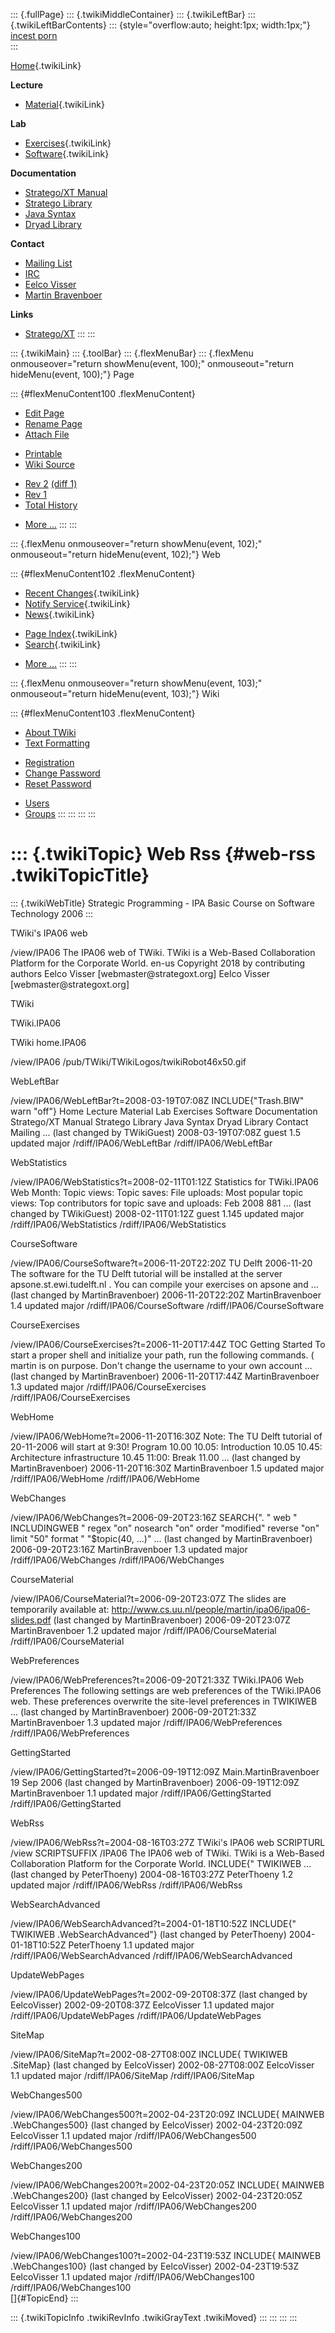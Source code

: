::: {.fullPage}
::: {.twikiMiddleContainer}
::: {.twikiLeftBar}
::: {.twikiLeftBarContents}
::: {style="overflow:auto; height:1px; width:1px;"}
[incest porn](http://sexpace.net/)\
:::

[Home](WebHome){.twikiLink}

**Lecture**

-   [Material](CourseMaterial){.twikiLink}

**Lab**

-   [Exercises](CourseExercises){.twikiLink}
-   [Software](CourseSoftware){.twikiLink}

**Documentation**

-   [Stratego/XT
    Manual](http://nix.cs.uu.nl/dist/stratego/strategoxt-manual-unstable-latest/manual/)
-   [Stratego
    Library](http://nix.cs.uu.nl/dist/stratego/stratego-lib-docs-stable-latest/docs/)
-   [Java
    Syntax](http://nix.cs.uu.nl/dist/stratego/java-front-docs-stable-latest/docs/html/v1.5/languages/java-15/Main.sdf.html)
-   [Dryad
    Library](http://nix.cs.uu.nl/dist/stratego/dryad-docs-stable-latest/docs/)

**Contact**

-   [Mailing List](https://mail.cs.uu.nl/mailman/listinfo/stratego)
-   [IRC](irc://irc.freenode.net/#stratego)
-   [Eelco Visser](http://swerl.tudelft.nl/bin/view/EelcoVisser/WebHome)
-   [Martin Bravenboer](http://martin.bravenboer.name)

**Links**

-   [Stratego/XT](http://www.stratego-language.org)
:::
:::

::: {.twikiMain}
::: {.toolBar}
::: {.flexMenuBar}
::: {.flexMenu onmouseover="return showMenu(event, 100);" onmouseout="return hideMenu(event, 100);"}
Page

::: {#flexMenuContent100 .flexMenuContent}
-   [Edit
    Page](http://www.program-transformation.org/edit/IPA06/WebRss?t=1536828910)
-   [Rename
    Page](http://www.program-transformation.org/rename/IPA06/WebRss)
-   [Attach
    File](http://www.program-transformation.org/attach/IPA06/WebRss)

<!-- -->

-   [Printable](http://www.program-transformation.org/view/IPA06/WebRss?skin=print.pattern)
-   [Wiki
    Source](http://www.program-transformation.org/view/IPA06/WebRss?skin=text&raw=on&contenttype=text/plain)

<!-- -->

-   [Rev
    2](http://www.program-transformation.org/view/IPA06/WebRss?rev=1.2)
    [(diff 1)](http://www.program-transformation.org/rdiff/IPA06/WebRss?rev1=1.2&rev2=1.1)
-   [Rev
    1](http://www.program-transformation.org/view/IPA06/WebRss?rev=1.1)
-   [Total
    History](http://www.program-transformation.org/rdiff/IPA06/WebRss)

<!-- -->

-   [More
    \...](http://www.program-transformation.org/oops/IPA06/WebRss?template=oopsmore&param1=1.2&param2=1.2)
:::
:::

::: {.flexMenu onmouseover="return showMenu(event, 102);" onmouseout="return hideMenu(event, 102);"}
Web

::: {#flexMenuContent102 .flexMenuContent}
-   [Recent Changes](WebChanges){.twikiLink}
-   [Notify Service](WebNotify){.twikiLink}
-   [News](WebNews){.twikiLink}

<!-- -->

-   [Page Index](WebIndex){.twikiLink}
-   [Search](WebSearch){.twikiLink}

<!-- -->

-   [More
    \...](http://www.program-transformation.org/oops/IPA06/WebRss?template=oopsmore&param1=1.2&param2=1.2)
:::
:::

::: {.flexMenu onmouseover="return showMenu(event, 103);" onmouseout="return hideMenu(event, 103);"}
Wiki

::: {#flexMenuContent103 .flexMenuContent}
-   [About
    TWiki](http://www.program-transformation.org/view/TWiki/WebHome)
-   [Text
    Formatting](http://www.program-transformation.org/view/TWiki/TextFormattingRules)

<!-- -->

-   [Registration](http://www.program-transformation.org/view/TWiki/TWikiRegistration)
-   [Change
    Password](http://www.program-transformation.org/view/TWiki/ChangePassword)
-   [Reset
    Password](http://www.program-transformation.org/view/TWiki/ResetPassword)

<!-- -->

-   [Users](http://www.program-transformation.org/view/Main/TWikiUsers)
-   [Groups](http://www.program-transformation.org/view/Main/TWikiGroups)
:::
:::
:::
:::

::: {.twikiTopic}
Web Rss {#web-rss .twikiTopicTitle}
=======

::: {.twikiWebTitle}
Strategic Programming - IPA Basic Course on Software Technology 2006
:::

TWiki\'s IPA06 web

/view/IPA06 The IPA06 web of TWiki. TWiki is a Web-Based Collaboration
Platform for the Corporate World. en-us Copyright 2018 by contributing
authors Eelco Visser \[webmaster\@strategoxt.org\] Eelco Visser
\[webmaster\@strategoxt.org\]

TWiki

TWiki.IPA06

TWiki home.IPA06

/view/IPA06 /pub/TWiki/TWikiLogos/twikiRobot46x50.gif

WebLeftBar

/view/IPA06/WebLeftBar?t=2008-03-19T07:08Z INCLUDE{\"Trash.BlW\" warn
\"off\"} Home Lecture Material Lab Exercises Software Documentation
Stratego/XT Manual Stratego Library Java Syntax Dryad Library Contact
Mailing \... (last changed by TWikiGuest) 2008-03-19T07:08Z guest 1.5
updated major /rdiff/IPA06/WebLeftBar /rdiff/IPA06/WebLeftBar

WebStatistics

/view/IPA06/WebStatistics?t=2008-02-11T01:12Z Statistics for TWiki.IPA06
Web Month: Topic views: Topic saves: File uploads: Most popular topic
views: Top contributors for topic save and uploads: Feb 2008 881 \...
(last changed by TWikiGuest) 2008-02-11T01:12Z guest 1.145 updated major
/rdiff/IPA06/WebStatistics /rdiff/IPA06/WebStatistics

CourseSoftware

/view/IPA06/CourseSoftware?t=2006-11-20T22:20Z TU Delft 2006-11-20 The
software for the TU Delft tutorial will be installed at the server
apsone.st.ewi.tudelft.nl . You can compile your exercises on apsone and
\... (last changed by MartinBravenboer) 2006-11-20T22:20Z
MartinBravenboer 1.4 updated major /rdiff/IPA06/CourseSoftware
/rdiff/IPA06/CourseSoftware

CourseExercises

/view/IPA06/CourseExercises?t=2006-11-20T17:44Z TOC Getting Started To
start a proper shell and initialize your path, run the following
commands. ( martin is on purpose. Don\'t change the username to your own
account \... (last changed by MartinBravenboer) 2006-11-20T17:44Z
MartinBravenboer 1.3 updated major /rdiff/IPA06/CourseExercises
/rdiff/IPA06/CourseExercises

WebHome

/view/IPA06/WebHome?t=2006-11-20T16:30Z Note: The TU Delft tutorial of
20-11-2006 will start at 9:30! Program 10.00 10.05: Introduction 10.05
10.45: Architecture infrastructure 10.45 11:00: Break 11.00 \... (last
changed by MartinBravenboer) 2006-11-20T16:30Z MartinBravenboer 1.5
updated major /rdiff/IPA06/WebHome /rdiff/IPA06/WebHome

WebChanges

/view/IPA06/WebChanges?t=2006-09-20T23:16Z SEARCH{\". \" web \"
INCLUDINGWEB \" regex \"on\" nosearch \"on\" order \"modified\" reverse
\"on\" limit \"50\" format \" \"\$topic(40, \...)\" \... (last changed
by MartinBravenboer) 2006-09-20T23:16Z MartinBravenboer 1.3 updated
major /rdiff/IPA06/WebChanges /rdiff/IPA06/WebChanges

CourseMaterial

/view/IPA06/CourseMaterial?t=2006-09-20T23:07Z The slides are
temporarily available at:
http://www.cs.uu.nl/people/martin/ipa06/ipa06-slides.pdf (last changed
by MartinBravenboer) 2006-09-20T23:07Z MartinBravenboer 1.2 updated
major /rdiff/IPA06/CourseMaterial /rdiff/IPA06/CourseMaterial

WebPreferences

/view/IPA06/WebPreferences?t=2006-09-20T21:33Z TWiki.IPA06 Web
Preferences The following settings are web preferences of the
TWiki.IPA06 web. These preferences overwrite the site-level preferences
in TWIKIWEB \... (last changed by MartinBravenboer) 2006-09-20T21:33Z
MartinBravenboer 1.3 updated major /rdiff/IPA06/WebPreferences
/rdiff/IPA06/WebPreferences

GettingStarted

/view/IPA06/GettingStarted?t=2006-09-19T12:09Z Main.MartinBravenboer 19
Sep 2006 (last changed by MartinBravenboer) 2006-09-19T12:09Z
MartinBravenboer 1.1 updated major /rdiff/IPA06/GettingStarted
/rdiff/IPA06/GettingStarted

WebRss

/view/IPA06/WebRss?t=2004-08-16T03:27Z TWiki\'s IPA06 web SCRIPTURL
/view SCRIPTSUFFIX /IPA06 The IPA06 web of TWiki. TWiki is a Web-Based
Collaboration Platform for the Corporate World. INCLUDE{\" TWIKIWEB \...
(last changed by PeterThoeny) 2004-08-16T03:27Z PeterThoeny 1.2 updated
major /rdiff/IPA06/WebRss /rdiff/IPA06/WebRss

WebSearchAdvanced

/view/IPA06/WebSearchAdvanced?t=2004-01-18T10:52Z INCLUDE{\" TWIKIWEB
.WebSearchAdvanced\"} (last changed by PeterThoeny) 2004-01-18T10:52Z
PeterThoeny 1.1 updated major /rdiff/IPA06/WebSearchAdvanced
/rdiff/IPA06/WebSearchAdvanced

UpdateWebPages

/view/IPA06/UpdateWebPages?t=2002-09-20T08:37Z (last changed by
EelcoVisser) 2002-09-20T08:37Z EelcoVisser 1.1 updated major
/rdiff/IPA06/UpdateWebPages /rdiff/IPA06/UpdateWebPages

SiteMap

/view/IPA06/SiteMap?t=2002-08-27T08:00Z INCLUDE{ TWIKIWEB .SiteMap}
(last changed by EelcoVisser) 2002-08-27T08:00Z EelcoVisser 1.1 updated
major /rdiff/IPA06/SiteMap /rdiff/IPA06/SiteMap

WebChanges500

/view/IPA06/WebChanges500?t=2002-04-23T20:09Z INCLUDE{ MAINWEB
.WebChanges500} (last changed by EelcoVisser) 2002-04-23T20:09Z
EelcoVisser 1.1 updated major /rdiff/IPA06/WebChanges500
/rdiff/IPA06/WebChanges500

WebChanges200

/view/IPA06/WebChanges200?t=2002-04-23T20:05Z INCLUDE{ MAINWEB
.WebChanges200} (last changed by EelcoVisser) 2002-04-23T20:05Z
EelcoVisser 1.1 updated major /rdiff/IPA06/WebChanges200
/rdiff/IPA06/WebChanges200

WebChanges100

/view/IPA06/WebChanges100?t=2002-04-23T19:53Z INCLUDE{ MAINWEB
.WebChanges100} (last changed by EelcoVisser) 2002-04-23T19:53Z
EelcoVisser 1.1 updated major /rdiff/IPA06/WebChanges100
/rdiff/IPA06/WebChanges100\
[]{#TopicEnd}
:::

::: {.twikiTopicInfo .twikiRevInfo .twikiGrayText .twikiMoved}
:::
:::
:::
:::
